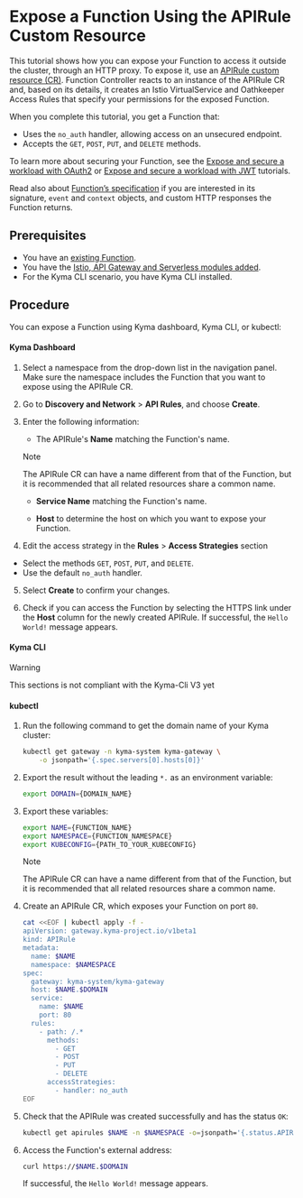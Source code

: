 # Expose a Function Using the APIRule Custom Resource

This tutorial shows how you can expose your Function to access it outside the cluster, through an HTTP proxy. To expose it, use an [APIRule custom resource (CR)](https://kyma-project.io/docs/kyma/latest/05-technical-reference/00-custom-resources/apix-01-apirule/). Function Controller reacts to an instance of the APIRule CR and, based on its details, it creates an Istio VirtualService and Oathkeeper Access Rules that specify your permissions for the exposed Function.

When you complete this tutorial, you get a Function that:

- Uses the `no_auth` handler, allowing access on an unsecured endpoint.
- Accepts the `GET`, `POST`, `PUT`, and `DELETE` methods.

To learn more about securing your Function, see the [Expose and secure a workload with OAuth2](https://kyma-project.io/docs/kyma/latest/03-tutorials/00-api-exposure/apix-05-expose-and-secure-a-workload/apix-05-01-expose-and-secure-workload-oauth2/) or [Expose and secure a workload with JWT](https://kyma-project.io/docs/kyma/latest/03-tutorials/00-api-exposure/apix-05-expose-and-secure-a-workload/apix-05-03-expose-and-secure-workload-jwt/) tutorials.

Read also about [Function’s specification](../technical-reference/07-70-function-specification.md) if you are interested in its signature, `event` and `context` objects, and custom HTTP responses the Function returns.

## Prerequisites

- You have an [existing Function](01-10-create-inline-function.md).
- You have the [Istio, API Gateway and Serverless modules added](https://kyma-project.io/#/02-get-started/01-quick-install).
- For the Kyma CLI scenario, you have Kyma CLI installed.

## Procedure

You can expose a Function using Kyma dashboard, Kyma CLI, or kubectl:

<!-- tabs:start -->

#### **Kyma Dashboard**

1. Select a namespace from the drop-down list in the navigation panel. Make sure the namespace includes the Function that you want to expose using the APIRule CR.

2. Go to **Discovery and Network** > **API Rules**, and choose **Create**.

3. Enter the following information:

    - The APIRule's **Name** matching the Function's name.

    > [!NOTE]
    > The APIRule CR can have a name different from that of the Function, but it is recommended that all related resources share a common name.

    - **Service Name** matching the Function's name.

    - **Host** to determine the host on which you want to expose your Function.

4. Edit the access strategy in the **Rules** > **Access Strategies** section
  - Select the methods `GET`, `POST`, `PUT`, and `DELETE`. 
  - Use the default `no_auth` handler.

5. Select **Create** to confirm your changes.

6. Check if you can access the Function by selecting the HTTPS link under the **Host** column for the newly created APIRule. If successful, the `Hello World!` message appears.

#### **Kyma CLI**

> [!WARNING]
> This sections is not compliant with the Kyma-Cli V3 yet

#### **kubectl**

1. Run the following command to get the domain name of your Kyma cluster:

    ```bash
    kubectl get gateway -n kyma-system kyma-gateway \
        -o jsonpath='{.spec.servers[0].hosts[0]}'
    ```

2. Export the result without the leading `*.` as an environment variable:

    ```bash
    export DOMAIN={DOMAIN_NAME}

3. Export these variables:

    ```bash
    export NAME={FUNCTION_NAME}
    export NAMESPACE={FUNCTION_NAMESPACE}
    export KUBECONFIG={PATH_TO_YOUR_KUBECONFIG}
    ```

    > [!NOTE]
    > The APIRule CR can have a name different from that of the Function, but it is recommended that all related resources share a common name.

4. Create an APIRule CR, which exposes your Function on port `80`.

    ```bash
    cat <<EOF | kubectl apply -f -
    apiVersion: gateway.kyma-project.io/v1beta1
    kind: APIRule
    metadata:
      name: $NAME
      namespace: $NAMESPACE
    spec:
      gateway: kyma-system/kyma-gateway
      host: $NAME.$DOMAIN
      service:
        name: $NAME
        port: 80
      rules:
        - path: /.*
          methods:
            - GET
            - POST
            - PUT
            - DELETE
          accessStrategies:
            - handler: no_auth
    EOF
    ```

5. Check that the APIRule was created successfully and has the status `OK`:

    ```bash
    kubectl get apirules $NAME -n $NAMESPACE -o=jsonpath='{.status.APIRuleStatus.code}'
    ```

6. Access the Function's external address:

    ```bash
    curl https://$NAME.$DOMAIN
    ```

    If successful, the `Hello World!` message appears.

<!-- tabs:end -->
